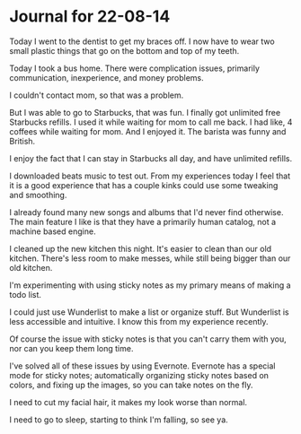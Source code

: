 # Journal for 22-08-14

Today I went to the dentist to get my braces off. I now have to wear two small plastic things that go on the bottom and top of my teeth.

Today I took a bus home. There were complication issues, primarily communication, inexperience, and money problems.

I couldn't contact mom, so that was a problem.

But I was able to go to Starbucks, that was fun. I finally got unlimited free Starbucks refills. I used it while waiting for mom to call me back. I had like, 4 coffees while waiting for mom. And I enjoyed it. The barista was funny and British.

I enjoy the fact that I can stay in Starbucks all day, and have unlimited refills.

I downloaded beats music to test out. From my experiences today I feel that it is a good experience that has a couple kinks could use some tweaking and smoothing.

I already found many new songs and albums that I'd never find otherwise. The main feature I like is that they have a primarily human catalog, not a machine based engine.

I cleaned up the new kitchen this night. It's easier to clean than our old kitchen. There's less room to make messes, while still being bigger than our old kitchen.

I'm experimenting with using sticky notes as my primary means of making a todo list.

I could just use Wunderlist to make a list or organize stuff. But Wunderlist is less accessible and intuitive. I know this from my experience recently.

Of course the issue with sticky notes is that you can't carry them with you, nor can you keep them long time.

I've solved all of these issues by using Evernote. Evernote has a special mode for sticky notes; automatically organizing sticky notes based on colors, and fixing up the images, so you can take notes on the fly.

I need to cut my facial hair, it makes my look worse than normal.

I need to go to sleep, starting to think I'm falling, so see ya.